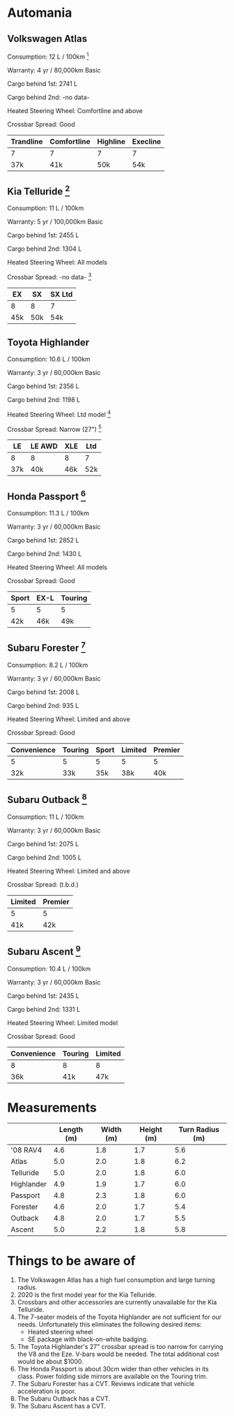 # Automania

## Volkswagen Atlas
Consumption: 12 L / 100km [<sup>1</sup>](#N001)

Warranty: 4 yr / 80,000km Basic

Cargo behind 1st: 2741 L

Cargo behind 2nd: -no data-

Heated Steering Wheel: Comfortline and above

Crossbar Spread: Good

Trandline | Comfortline | Highline | Execline
--- | --- | --- | ---
7 | 7 | 7 | 7
37k | 41k | 50k | 54k

## Kia Telluride [<sup>2</sup>](#N002)
Consumption: 11 L / 100km

Warranty: 5 yr / 100,000km Basic

Cargo behind 1st: 2455 L

Cargo behind 2nd: 1304 L

Heated Steering Wheel: All models

Crossbar Spread: -no data- [<sup>3</sup>](#N003)

EX | SX | SX Ltd
--- | --- | ---
8 | 8 | 7
45k | 50k | 54k

## Toyota Highlander
Consumption: 10.6 L / 100km

Warranty: 3 yr / 60,000km Basic

Cargo behind 1st: 2356 L

Cargo behind 2nd: 1198 L

Heated Steering Wheel: Ltd model [<sup>4</sup>](#N004)

Crossbar Spread: Narrow (27") [<sup>5</sup>](#N005)

LE | LE AWD | XLE | Ltd
--- | --- | --- | ---
8 | 8 | 8 | 7
37k | 40k | 46k | 52k

## Honda Passport [<sup>6</sup>](#N006)
Consumption: 11.3 L / 100km

Warranty: 3 yr / 60,000km Basic

Cargo behind 1st: 2852 L

Cargo behind 2nd: 1430 L

Heated Steering Wheel: All models

Crossbar Spread: Good

Sport | EX-L | Touring
--- | --- | ---
5 | 5 | 5
42k | 46k | 49k

## Subaru Forester [<sup>7</sup>](#N007)
Consumption: 8.2 L / 100km

Warranty: 3 yr / 60,000km Basic

Cargo behind 1st: 2008 L

Cargo behind 2nd: 935 L

Heated Steering Wheel: Limited and above

Crossbar Spread: Good

Convenience | Touring | Sport | Limited | Premier
--- | --- | --- | --- | ---
5 | 5 | 5 | 5 | 5
32k | 33k | 35k | 38k | 40k

## Subaru Outback [<sup>8</sup>](#N008)
Consumption: 11 L / 100km

Warranty: 3 yr / 60,000km Basic

Cargo behind 1st: 2075 L

Cargo behind 2nd: 1005 L

Heated Steering Wheel: Limited and above

Crossbar Spread: (t.b.d.)

Limited | Premier
--- | ---
5 | 5
41k | 42k

## Subaru Ascent [<sup>9</sup>](#N009)
Consumption: 10.4 L / 100km

Warranty: 3 yr / 60,000km Basic

Cargo behind 1st: 2435 L

Cargo behind 2nd: 1331 L

Heated Steering Wheel: Limited model

Crossbar Spread: Good

Convenience | Touring | Limited
--- | --- | ---
8 | 8 | 8
36k | 41k | 47k

# Measurements

|| Length (m) | Width (m) | Height (m) | Turn Radius (m)
--- | --- | --- | --- | ---
'08 RAV4 | 4.6 | 1.8 | 1.7 | 5.6
Atlas | 5.0 | 2.0 | 1.8 | 6.2
Telluride | 5.0 | 2.0 | 1.8 | 6.0
Highlander | 4.9 | 1.9 | 1.7 | 6.0
Passport | 4.8 | 2.3 | 1.8 | 6.0
Forester | 4.6 | 2.0 | 1.7 | 5.4
Outback | 4.8 | 2.0 | 1.7 | 5.5
Ascent | 5.0 | 2.2 | 1.8 | 5.8

# Things to be aware of
1. <a name="N001"></a>The Volkswagen Atlas has a high fuel consumption and large turning radius.
1. <a name="N002"></a>2020 is the first model year for the Kia Telluride.
1. <a name="N003"></a>Crossbars and other accessories are currently unavailable for the Kia Telluride.
1. <a name="N004"></a>The 7-seater models of the
Toyota Highlander are not sufficient for our needs.
Unfortunately this eliminates the following
desired items:
    - Heated steering wheel
    - SE package with black-on-white badging.
1. <a name="N005"></a>The Toyota Highlander's 27"
crossbar spread is too narrow for carrying the V8 and the Eze. V-bars would be needed. The total additional cost would be about $1000.
1. <a name="N006"></a>The Honda Passport is
about 30cm wider than other vehicles in its class.
Power folding side mirrors are available
on the Touring trim.
1. <a name="N007"></a>The Subaru Forester has a CVT.
Reviews indicate that vehicle acceleration is poor.
1. <a name="N008"></a>The Subaru Outback has a CVT.
1. <a name="N009"></a>The Subaru Ascent has a CVT.

